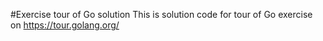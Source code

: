 #Exercise tour of Go solution
This is solution code for tour of Go exercise on https://tour.golang.org/